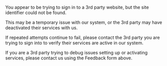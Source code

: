 <webui-data data-page-title="Invalid Site" data-page-subtitle=""></webui-data>

You appear to be trying to sign in to a 3rd party website, but the site identifier could not be found.

This may be a temporary issue with our system, or the 3rd party may have deactivated their services with us.

If repeated attempts continue to fail, please contact the 3rd party you are trying to sign into to verify their services are active in our system.

If you are a 3rd party trying to debug issues setting up or activating services, please contact us using the Feedback form above.

<webui-next-page name="Home" href="/"></webui-next-page>

